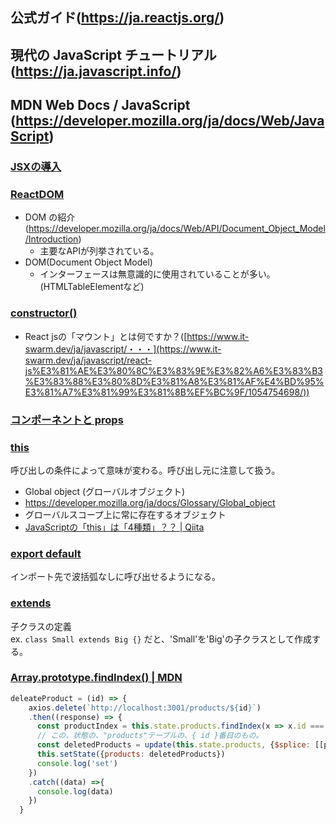 ## 公式ガイド(https://ja.reactjs.org/)
## 現代の JavaScript チュートリアル(https://ja.javascript.info/)
## MDN Web Docs / JavaScript (https://developer.mozilla.org/ja/docs/Web/JavaScript)

### [JSXの導入](https://ja.reactjs.org/docs/introducing-jsx.html)

### [ReactDOM](https://ja.reactjs.org/docs/react-dom.html)
  - DOM の紹介(https://developer.mozilla.org/ja/docs/Web/API/Document_Object_Model/Introduction)
    - 主要なAPIが列挙されている。
  - DOM(Document Object Model)
    - インターフェースは無意識的に使用されていることが多い。(HTMLTableElementなど)
### [constructor()](https://ja.reactjs.org/docs/react-component.html#constructor)
- React jsの「マウント」とは何ですか？([https://www.it-swarm.dev/ja/javascript/・・・](https://www.it-swarm.dev/ja/javascript/react-js%E3%81%AE%E3%80%8C%E3%83%9E%E3%82%A6%E3%83%B3%E3%83%88%E3%80%8D%E3%81%A8%E3%81%AF%E4%BD%95%E3%81%A7%E3%81%99%E3%81%8B%EF%BC%9F/1054754698/))

### [コンポーネントと props](https://ja.reactjs.org/docs/components-and-props.html)

### [this](https://developer.mozilla.org/ja/docs/Web/JavaScript/Reference/Operators/this)
呼び出しの条件によって意味が変わる。呼び出し元に注意して扱う。
  - Global object (グローバルオブジェクト)
  - https://developer.mozilla.org/ja/docs/Glossary/Global_object
  - グローバルスコープ上に常に存在するオブジェクト
- [JavaScriptの「this」は「4種類」？？ | Qiita](https://qiita.com/takeharu/items/9935ce476a17d6258e27)

### [export default](https://ja.javascript.info/import-export#ref-535)
インポート先で波括弧なしに呼び出せるようになる。

### [extends](https://developer.mozilla.org/ja/docs/Web/JavaScript/Reference/Classes/extends)
子クラスの定義  
ex. ```class Small extends Big {}``` だと、'Small'を'Big'の子クラスとして作成する。

### [Array.prototype.findIndex() | MDN](https://developer.mozilla.org/ja/docs/Web/JavaScript/Reference/Global_Objects/Array/findIndex)
~~~js
deleateProduct = (id) => {
    axios.delete(`http://localhost:3001/products/${id}`)
    .then((response) => {
      const productIndex = this.state.products.findIndex(x => x.id === id)
      // この、状態の、"products"テーブルの、{ id }番目のもの。
      const deletedProducts = update(this.state.products, {$splice: [[productIndex, 1]]})
      this.setState({products: deletedProducts})
      console.log('set')
    })
    .catch((data) =>{
      console.log(data)
    })
  }
~~~
